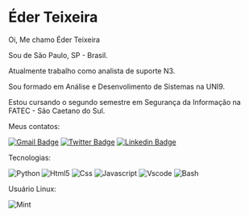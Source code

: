 # Éder Teixeira

Oi, Me chamo Éder Teixeira

Sou de São Paulo, SP - Brasil.

Atualmente trabalho como analista de suporte N3.

Sou formado em Análise e Desenvolimento de Sistemas na UNI9.

Estou cursando o segundo semestre em Segurança da Informação na FATEC - São Caetano do Sul.

Meus contatos:

[![Gmail Badge](https://user-images.githubusercontent.com/48259330/103498308-0f277c80-4e23-11eb-93c0-5fdd394fc759.png)](mailto:ccbeder@gmail.com)
[![Twitter Badge](https://user-images.githubusercontent.com/48259330/103498322-1b133e80-4e23-11eb-93e3-ce84ed6aa035.png)](https://twitter.com/heavyeder)
[![Linkedin Badge](https://user-images.githubusercontent.com/48259330/103498314-15b5f400-4e23-11eb-8778-7980d3db2a86.png)](https://www.linkedin.com/in/teixeiraeder/) 

Tecnologias:

![Python](https://user-images.githubusercontent.com/48259330/103496419-ed2afb80-4e1c-11eb-8187-3c930c29ad96.png)
![Html5](https://user-images.githubusercontent.com/48259330/103495559-ff576a80-4e19-11eb-9b06-0d2889460671.png)
![Css](https://user-images.githubusercontent.com/48259330/103495570-04b4b500-4e1a-11eb-9919-ab36e3eca638.png)
![Javascript](https://user-images.githubusercontent.com/48259330/103495577-08e0d280-4e1a-11eb-8077-1f13eb032758.png)
![Vscode](https://user-images.githubusercontent.com/48259330/103496438-003dcb80-4e1d-11eb-8caf-061eb5fa073e.png)
![Bash](https://user-images.githubusercontent.com/48259330/103496431-f74cfa00-4e1c-11eb-9d01-9f3ea02bd2f7.png)

Usuário Linux:

![Mint](https://user-images.githubusercontent.com/48259330/103496652-cf11cb00-4e1d-11eb-863e-eb95fb261e6f.png) 
